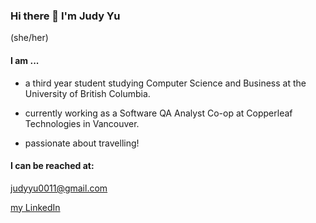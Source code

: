 ### Hi there 👋   I'm Judy Yu

<!--
**judyyu0011/judyyu0011** is a ✨ _special_ ✨ repository because its `README.md` (this file) appears on your GitHub profile.

Here are some ideas to get you started:

- 🔭 I’m currently working on ...
- 🌱 I’m currently learning ...
- 👯 I’m looking to collaborate on ...
- 🤔 I’m looking for help with ...
- 💬 Ask me about ...
- 📫 How to reach me: ...
- 😄 Pronouns: ...
- ⚡ Fun fact: ...
-->

(she/her)

#### I am ...

- a third year student studying Computer Science and Business at the University of British Columbia.

- currently working as a Software QA Analyst Co-op at Copperleaf Technologies in Vancouver. 

- passionate about travelling!

#### I can be reached at:

judyyu0011@gmail.com

[my LinkedIn](https://www.linkedin.com/in/judyztyu/)
